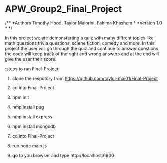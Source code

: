 # APW_Group2_Final_Project
/**
*Authors Timothy Hood, Taylor Maiorini, Fahima Khashem
*
*Version 1.0
*
*/

In this project we are demonstarting a quiz with many diffrent topics like math questions,trivia questions, sciene fiction, comedy and more. In this project the user will go through the quiz and continue to answer questions the code will keep track of the right and wrong answers and at the end will give the user their score.

:steps to run Final-Project: 

1. clone the respotory from https://github.com/taylor-mai01/Final-Project

2. cd into Final-Project 

3. npm init

4. nmp install pug 

5. nmp install express 

6. npm install mongodb

7. cd into Final-Project 

9. run node main.js 

10. go to you browser and type http://localhost:6900

